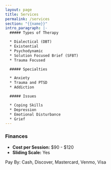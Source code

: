 ```yaml
---
layout: page
title: Services
permalink: /services
section: "{{name}}"
intro_paragraph: |-
  ##### Types of Therapy

  * Dialectical (DBT)
  * Existential
  * Psychodynamic
  * Solution Focused Brief (SFBT)
  * Trauma Focused

  ##### Specialties

  * Anxiety
  * Trauma and PTSD
  * Addiction

  ##### Issues

  * Coping Skills
  * Depression
  * Emotional Disturbance
  * Grief
---
```

### Finances

* **Cost per Session:** $90 - $120
* **Sliding Scale:** Yes

Pay By: Cash, Discover, Mastercard, Venmo, Visa